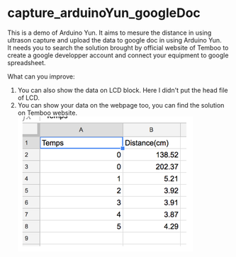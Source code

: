 # capture_arduinoYun_googleDoc
This is a demo of Arduino Yun. It aims to mesure the distance in using ultrason capture and upload the data to google doc in using Arduino Yun.   
It needs you to search the solution brought by official website of Temboo to create a google developper account and connect your equipment to google spreadsheet.   

What can you improve:   
1. You can also show the data on LCD block. Here I didn't put the head file of LCD.   
2. You can show your data on the webpage too, you can find the solution on Temboo website.   
![Image text](https://github.com/xuanlongORZ/capture_arduinoYun_googleDoc/blob/master/les%20donnes%20sur%20Google.PNG)  
